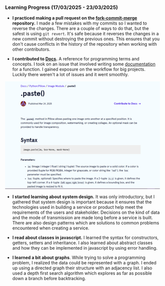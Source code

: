 ### Learning Progress (17/03/2025 - 23/03/2025)

- **I practiced making a pull request on the [fork-commit-merge](https://github.com/fork-commit-merge) repository.** I made a few mistakes with my commits so I wanted to reverse the changes. There are a couple of ways to do that, but the safest is using `git revert`. It's safe because it reverses the changes in a new commit without destroying the previous ones. This ensures that you don't cause conflicts in the history of the repository when working with other contributors. 

- **I contributed to [Docs](https://www.codecademy.com/resources/docs).** A reference for programming terms and concepts. I took on an issue that involved writing some [documentation](https://www.codecademy.com/resources/docs/pillow/image/paste) for a function. I gained exposure on the workflow for big projects. Luckily there weren't a lot of issues and it went smoothly.

![my contribution](media/week001/paste.png)

- **I started learning about system design.** It was only introductory, but I gathered that system design is important because it ensures that the technologies used in building a service or product help meet the requirements of the users and stakeholder. Decisions on the kind of data and the mode of transmission are made long before a service is built. There are also design patterns which are solutions to common problems encountered when creating a service.

- **I read about classes in javascript.** I learned the syntax for constructors, getters, setters and inheritance. I also learned about abstract classes and how they can be implemented in javascript by using error handling.

- **I learned a bit about graphs**. While trying to solve a programming problem, I realized the data could be represented with a graph. I ended up using a directed graph their structure with an adjacency list. I also used a depth first search algorithm which explores as far as possible down a branch before backtracking.
